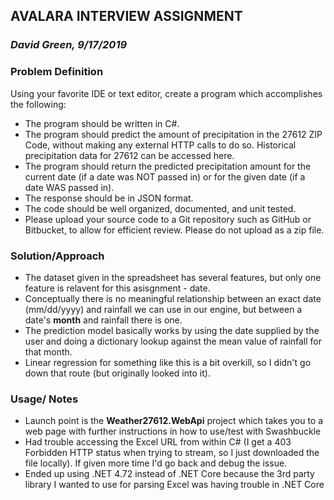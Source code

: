 ## AVALARA INTERVIEW ASSIGNMENT
### *David Green, 9/17/2019*

### Problem Definition
Using your favorite IDE or text editor, create a program which accomplishes the following:

+ The program should be written in C#.
+ The program should predict the amount of precipitation in the 27612 ZIP Code, without making any external HTTP calls to do so. Historical precipitation data for 27612 can be accessed here.
+ The program should return the predicted precipitation amount for the current date (if a date was NOT passed in) or for the given date (if a date WAS passed in).
+ The response should be in JSON format.
+ The code should be well organized, documented, and unit tested.
+ Please upload your source code to a Git repository such as GitHub or Bitbucket, to allow for efficient review. Please do not upload as a zip file.


### Solution/Approach
+ The dataset given in the spreadsheet has several features, but only one feature is relavent for this asisgnment - date.
+ Conceptually there is no meaningful relationship between an exact date (mm/dd/yyyy) and rainfall we can use in our engine, but between a date's **month** and rainfall there is one.
+ The prediction model basically works by using the date supplied by the user and doing a dictionary lookup against the mean value of rainfall for that month.
+ Linear regression for something like this is a bit overkill, so I didn't go down that route (but originally looked into it).


### Usage/ Notes 

+ Launch point is the **Weather27612.WebApi** project which takes you to a web page with further instructions in how to use/test with Swashbuckle
+ Had trouble accessing the Excel URL from within C# (I get a 403 Forbidden HTTP status when trying to stream, so I just downloaded the file locally). If given more time I'd go back and debug the issue.
+ Ended up using .NET 4.72 instead of .NET Core because the 3rd party library I wanted to use for parsing Excel was having trouble in .NET Core


